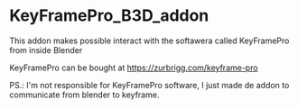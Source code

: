 # KeyFramePro_B3D_addon

This addon makes possible interact with the softawera called KeyFramePro from inside Blender

KeyFramePro can be bought at
https://zurbrigg.com/keyframe-pro

PS.: I'm not responsible for KeyFramePro software, I just made de addon to communicate from blender to keyframe.
